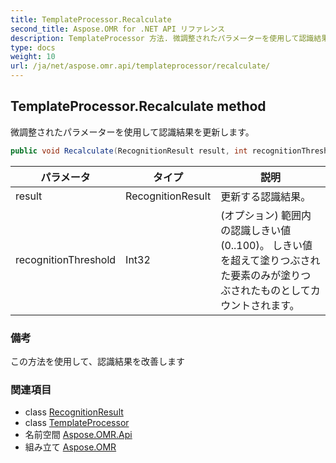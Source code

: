 ```yaml
---
title: TemplateProcessor.Recalculate
second_title: Aspose.OMR for .NET API リファレンス
description: TemplateProcessor 方法. 微調整されたパラメーターを使用して認識結果を更新します
type: docs
weight: 10
url: /ja/net/aspose.omr.api/templateprocessor/recalculate/
---
```

## TemplateProcessor.Recalculate method

微調整されたパラメーターを使用して認識結果を更新します。

```csharp
public void Recalculate(RecognitionResult result, int recognitionThreshold = -100)
```

| パラメータ | タイプ | 説明 |
| --- | --- | --- |
| result | RecognitionResult | 更新する認識結果。 |
| recognitionThreshold | Int32 | (オプション) 範囲内の認識しきい値 (0..100)。 しきい値を超えて塗りつぶされた要素のみが塗りつぶされたものとしてカウントされます。 |

### 備考

この方法を使用して、認識結果を改善します

### 関連項目

* class [RecognitionResult](../../../aspose.omr.model/recognitionresult/)
* class [TemplateProcessor](../)
* 名前空間 [Aspose.OMR.Api](../../templateprocessor/)
* 組み立て [Aspose.OMR](../../../)


